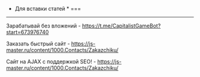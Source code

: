 * Для вставки статей *
===

***
Зарабатывай без вложений - https://t.me/CapitalistGameBot?start=673976740

Заказать быстрый сайт - https://js-master.ru/content/1000.Contacts/Zakazchiku/

Сайт на AJAX с поддержкой SEO! - https://js-master.ru/content/1000.Contacts/Zakazchiku/